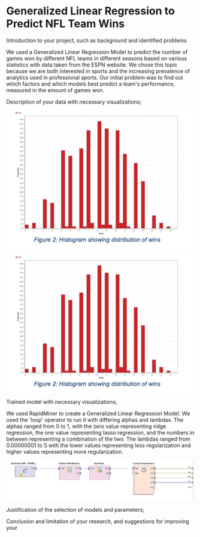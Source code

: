 # Generalized Linear Regression to Predict NFL Team Wins
Introduction to your project, such as background and identified problems

We used a Generalized Linear Regression Model to predict the number of games won by different NFL teams in different seasons based on various statistics with data taken from the ESPN website. We chose this topic because we are both interested in sports and the increasing prevalence of analytics used in professional sports. Our initial problem was to find out which factors and which models best predict a team's performance, measured in the amount of games won.



Description of your data with necessary visualizations;
<img src="https://github.com/cwolf51/480/blob/master/distribution%20of%20wins.png" width="500">
<img src="https://github.com/cwolf51/480/blob/master/distribution%20of%20wins.png" width="500">


Trained model with necessary visualizations;

We used RapidMiner to create a Generalized Linear Regression Model. We used the 'loop' operator to run it with differing alphas and lambdas. The alphas ranged from 0 to 1, with the zero value representing ridge regression, the one value representing lasso regression, and the numbers in between representing a combination of the two. The lambdas ranged from 0.00000001 to 5 with the lower values representing less regularization and higher values representing more regularization.

<img src="https://github.com/johnsaliba/480/blob/master/outside%20loop.PNG" width="500">


Justification of the selection of models and parameters;

Conclusion and limitation of your research, and suggestions for improving your

